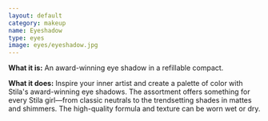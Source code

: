 ```yaml
---
layout: default
category: makeup
name: Eyeshadow 
type: eyes
image: eyes/eyeshadow.jpg
---
```


**What it is:**
An award-winning eye shadow in a refillable compact.

**What it does:**
Inspire your inner artist and create a palette of color with Stila's award-winning eye shadows. The assortment offers something for every Stila girl—from classic neutrals to the trendsetting shades in mattes and shimmers. The high-quality formula and texture can be worn wet or dry.